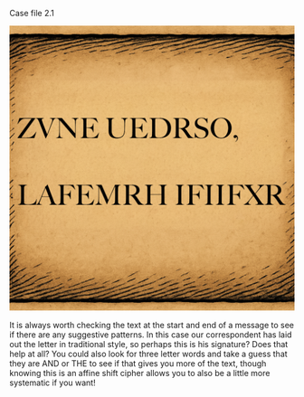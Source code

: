 Case file 2.1

<img src="CC2025-Casefile-2.1.png">

It is always worth checking the text at the start and end of a message to see if there are any suggestive patterns. In this case our correspondent has laid out the letter in traditional style, so perhaps this is his signature? Does that help at all? You could also look for three letter words and take a guess that they are AND or THE to see if that gives you more of the text, though knowing this is an affine shift cipher allows you to also be a little more systematic if you want!
